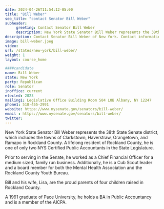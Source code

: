 ```yaml
---
date: 2024-04-26T11:54:12-05:00
title: "Bill Weber"
seo_title: "contact Senator Bill Weber"
subheader:
     greeting: Contact Senator Bill Weber
     description: New York State Senator Bill Weber represents the 38th State Senate district, which includes the towns of Clarkstown, Haverstraw, Orangetown, and Ramapo in Rockland County. A lifelong resident of Rockland County, he is one of only two NYS Certified Public Accountants in the State Legislature.
description: Contact Senator Bill Weber of New York. Contact information for Bill Weber includes email address, phone number, and mailing address.
image: bill-weber.jpeg
video:
url: /states/new-york/bill-weber/
weight: 1
layout: course_home

####candidate
name: Bill Weber
state: New York
party: Republican
role: Senator
inoffice: current
elected: 2023
mailing1: Legislative Office Building Room 504 LOB Albany, NY 12247
phone1: 518-455-2991
website: https://www.nysenate.gov/senators/bill-weber/
email : https://www.nysenate.gov/senators/bill-weber/
twitter:
---
```


New York State Senator Bill Weber represents the 38th State Senate district, which includes the towns of Clarkstown, Haverstraw, Orangetown, and Ramapo in Rockland County. A lifelong resident of Rockland County, he is one of only two NYS Certified Public Accountants in the State Legislature.

Prior to serving in the Senate, he worked as a Chief Financial Officer for a medium sized, family run business. Additionally, he is a Cub Scout leader and a board member for both the Mental Health Association and the Rockland County Youth Bureau.

Bill and his wife, Lisa, are the proud parents of four children raised in Rockland County.

A 1991 graduate of Pace University, he holds a BA in Public Accountancy and is a member of the AICPA.
